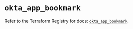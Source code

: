 # `okta_app_bookmark`

Refer to the Terraform Registry for docs: [`okta_app_bookmark`](https://registry.terraform.io/providers/okta/okta/4.15.0/docs/resources/app_bookmark).
